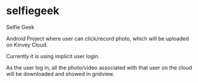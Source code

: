 # selfiegeek

Selfie Geek

Android Project where user can click/record photo, which will be uploaded on Kinvey Cloud.

Currently it is using implicit user login.

As the user log in, all the photo/video associated with that user on the cloud will be downloaded and showed in gridview.


